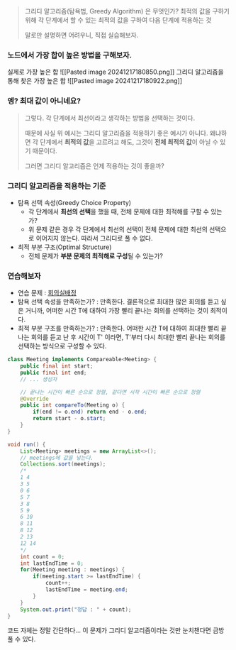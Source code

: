> 그리디 알고리즘(탐욕법, Greedy Algorithm) 은 무엇인가?
> 최적의 값을 구하기 위해 각 단계에서 할 수 있는 최적의 값을 구하여 다음 단계에 적용하는 것
> 
> 말로만 설명하면 어려우니, 직접 실습해보자.
### 노드에서 가장 합이 높은 방법을 구해보자.
실제로 가장 높은 합
![[Pasted image 20241217180850.png]]
그리디 알고리즘을 통해 찾은 가장 높은 합
![[Pasted image 20241217180922.png]]
### 엥? 최대 값이 아니네요?
> 그렇다. 각 단계에서 최선이라고 생각하는 방법을 선택하는 것이다.
> 
> 때문에 사실 위 예시는 그리디 알고리즘을 적용하기 좋은 예시가 아니다. 왜냐하면 각 단계에서 **최적의 값**을 고르려고 해도, 그것이 **전체 최적의 값**이 아닐 수 있기 때문이다.
> 
> 그러면 그리디 알고리즘은 언제 적용하는 것이 좋을까?
### 그리디 알고리즘을 적용하는 기준
- 탐욕 선택 속성(Greedy Choice Property)
	- 각 단계에서 **최선의 선택**을 했을 때, 전체 문제에 대한 최적해를 구할 수 있는가?
	- 위 문제 같은 경우 각 단계에서 최선의 선택이 전체 문제에 대한 최선의 선택으로 이어지지 않는다. 따라서 그리디로 풀 수 없다.
- 최적 부분 구조(Optimal Structure)
	- 전체 문제가 **부분 문제의 최적해로 구성**될 수 있는가?
### 연습해보자
- 연습 문제 : [회의실배정](https://www.acmicpc.net/problem/1931)
- 탐욕 선택 속성을 만족하는가? : 만족한다. 결론적으로 최대한 많은 회의를 듣고 싶은 거니까, 어떠한 시간 T에 대하여 가장 빨리 끝나는 회의를 선택하는 것이 최적이다.
- 최적 부분 구조를 만족하는가? : 만족한다. 어떠한 시간 T에 대하여 최대한 빨리 끝나는 회의를 듣고 난 후 시간이 T' 이라면, T'부터 다시 최대한 빨리 끝나는 회의를 선택하는 방식으로 구성할 수 있다.
```java
class Meeting implements Compareable<Meeting> {
	public final int start;
	public final int end;
	// ... 생성자

	// 끝나는 시간이 빠른 순으로 정렬, 같다면 시작 시간이 빠른 순으로 정렬
	@Override
	public int compareTo(Meeting o) {
		if(end != o.end) return end - o.end;
		return start - o.start;
	}
}

void run() {
	List<Meeting> meetings = new ArrayList<>();
	// meetings에 값을 넣는다.
	Collections.sort(meetings);
	/*
	1 4
	3 5
	0 6
	5 7
	3 8
	5 9
	6 10
	8 11
	8 12
	2 13
	12 14
	*/
	int count = 0;
	int lastEndTime = 0;
	for(Meeting meeting : meetings) {
		if(meeting.start >= lastEndTime) {
			count++;
			lastEndTime = meeting.end;
		}
	}
	System.out.print("정답 : " + count);
}
```
코드 자체는 정말 간단하다...
이 문제가 그리디 알고리즘이라는 것만 눈치챈다면 금방 풀 수 있다.
